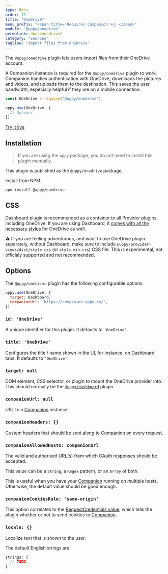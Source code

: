 ```yaml
---
type: docs
order: 13
title: "OneDrive"
menu_prefix: "<span title='Requires Companion'>ⓒ </span>"
module: "@uppy/onedrive"
permalink: docs/onedrive/
category: "Sources"
tagline: "import files from OneDrive"
---
```


The `@uppy/onedrive` plugin lets users import files from their OneDrive account.

A Companion instance is required for the `@uppy/onedrive` plugin to work. Companion handles authentication with OneDrive, downloads the pictures and videos, and uploads them to the destination. This saves the user bandwidth, especially helpful if they are on a mobile connection.

```js
const OneDrive = require('@uppy/onedrive')

uppy.use(OneDrive, {
  // Options
})
```

<a class="TryButton" href="/examples/dashboard/">Try it live</a>

## Installation

> If you are using the `uppy` package, you do not need to install this plugin manually.

This plugin is published as the `@uppy/onedrive` package.

Install from NPM:

```shell
npm install @uppy/onedrive
```

## CSS

Dashboard plugin is recommended as a container to all Provider plugins, including OneDrive. If you are using Dashboard, it [comes with all the necessary styles](/docs/dashboard/#CSS) for OneDrive as well.

⚠️ If you are feeling adventurous, and want to use OneDrive plugin separately, without Dashboard, make sure to include `@uppy/provider-views/dist/style.css` (or `style.min.css`) CSS file. This is experimental, not officialy supported and not recommended.

## Options

The `@uppy/onedrive` plugin has the following configurable options:

```js
uppy.use(OneDrive, {
  target: Dashboard,
  companionUrl: 'https://companion.uppy.io/',
})
```

### `id: 'OneDrive'`

A unique identifier for this plugin. It defaults to `'OneDrive'`.

### `title: 'OneDrive'`

Configures the title / name shown in the UI, for instance, on Dashboard tabs. It defaults to `'OneDrive'`.

### `target: null`

DOM element, CSS selector, or plugin to mount the OneDrive provider into. This should normally be the [`@uppy/dashboard`](/docs/dashboard) plugin.

### `companionUrl: null`

URL to a [Companion](/docs/companion) instance.

### `companionHeaders: {}`

Custom headers that should be sent along to [Companion](/docs/companion) on every request.

### `companionAllowedHosts: companionUrl`

The valid and authorised URL(s) from which OAuth responses should be accepted.

This value can be a `String`, a `Regex` pattern, or an `Array` of both.

This is useful when you have your [Companion](/docs/companion) running on multiple hosts. Otherwise, the default value should be good enough.

### `companionCookiesRule: 'same-origin'`

This option correlates to the [RequestCredentials value](https://developer.mozilla.org/en-US/docs/Web/API/Request/credentials), which tells the plugin whether or not to send cookies to [Companion](/docs/companion).

### `locale: {}`

Localize text that is shown to the user.

The default English strings are:

```js
strings: {
  // TODO
}
```
